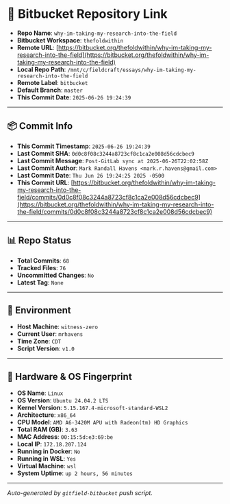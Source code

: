 # 🔗 Bitbucket Repository Link

- **Repo Name**: `why-im-taking-my-research-into-the-field`
- **Bitbucket Workspace**: `thefoldwithin`
- **Remote URL**: [https://bitbucket.org/thefoldwithin/why-im-taking-my-research-into-the-field](https://bitbucket.org/thefoldwithin/why-im-taking-my-research-into-the-field)
- **Local Repo Path**: `/mnt/c/fieldcraft/essays/why-im-taking-my-research-into-the-field`
- **Remote Label**: `bitbucket`
- **Default Branch**: `master`
- **This Commit Date**: `2025-06-26 19:24:39`

---

## 📦 Commit Info

- **This Commit Timestamp**: `2025-06-26 19:24:39`
- **Last Commit SHA**: `0d0c8f08c3244a8723cf8c1ca2e008d56cdcbec9`
- **Last Commit Message**: `Post-GitLab sync at 2025-06-26T22:02:58Z`
- **Last Commit Author**: `Mark Randall Havens <mark.r.havens@gmail.com>`
- **Last Commit Date**: `Thu Jun 26 19:24:25 2025 -0500`
- **This Commit URL**: [https://bitbucket.org/thefoldwithin/why-im-taking-my-research-into-the-field/commits/0d0c8f08c3244a8723cf8c1ca2e008d56cdcbec9](https://bitbucket.org/thefoldwithin/why-im-taking-my-research-into-the-field/commits/0d0c8f08c3244a8723cf8c1ca2e008d56cdcbec9)

---

## 📊 Repo Status

- **Total Commits**: `68`
- **Tracked Files**: `76`
- **Uncommitted Changes**: `No`
- **Latest Tag**: `None`

---

## 🧭 Environment

- **Host Machine**: `witness-zero`
- **Current User**: `mrhavens`
- **Time Zone**: `CDT`
- **Script Version**: `v1.0`

---

## 🧬 Hardware & OS Fingerprint

- **OS Name**: `Linux`
- **OS Version**: `Ubuntu 24.04.2 LTS`
- **Kernel Version**: `5.15.167.4-microsoft-standard-WSL2`
- **Architecture**: `x86_64`
- **CPU Model**: `AMD A6-3420M APU with Radeon(tm) HD Graphics`
- **Total RAM (GB)**: `3.63`
- **MAC Address**: `00:15:5d:e3:69:be`
- **Local IP**: `172.18.207.124`
- **Running in Docker**: `No`
- **Running in WSL**: `Yes`
- **Virtual Machine**: `wsl`
- **System Uptime**: `up 2 hours, 56 minutes`

---

_Auto-generated by `gitfield-bitbucket` push script._
